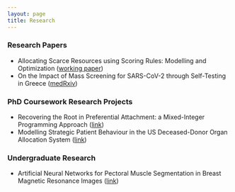 ```yaml
---
layout: page
title: Research
---
```


### Research Papers

* Allocating Scarce Resources using Scoring Rules: Modelling and Optimization ([working paper](assets/allocation_paper.pdf))
* On the Impact of Mass Screening for SARS-CoV-2 through Self-Testing in Greece ([medRxiv](https://www.medrxiv.org/content/10.1101/2023.02.15.23285963v1))

### PhD Coursework Research Projects

* Recovering the Root in Preferential Attachment: a Mixed-Integer Programming Approach ([link](assets/networks_report.pdf))
* Modelling Strategic Patient Behaviour in the US Deceased-Donor Organ Allocation System ([link](assets/resilient_networks_report.pdf))

### Undergraduate Research

* Artificial Neural Networks for Pectoral Muscle Segmentation in Breast Magnetic Resonance Images ([link](assets/undergrad_report.pdf))
